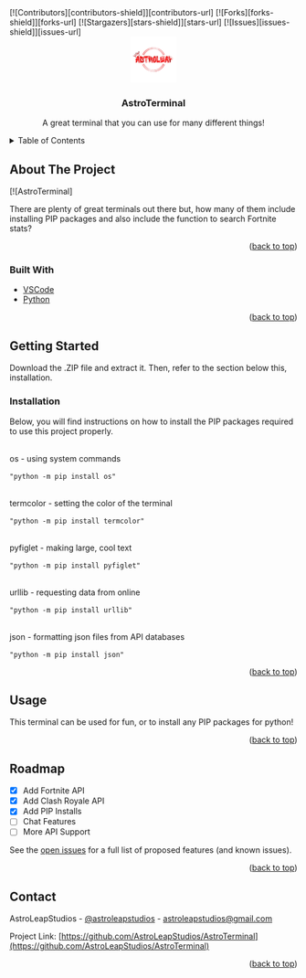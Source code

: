 <div id="top"></div>
[![Contributors][contributors-shield]][contributors-url]
[![Forks][forks-shield]][forks-url]
[![Stargazers][stars-shield]][stars-url]
[![Issues][issues-shield]][issues-url]



<!-- PROJECT LOGO -->
<br />
<div align="center">
  <a href="https://github.com/othneildrew/Best-README-Template">
    <img src="https://github.com/AstroLeapStudios/astroleapstudios.github.io/blob/main/Images/about.jpg?raw=true" alt="Logo" width="80" height="80">
  </a>

  <h3 align="center">AstroTerminal</h3>

  <p align="center">
    A great terminal that you can use for many different things!
    <br />
  </p>
</div>



<!-- TABLE OF CONTENTS -->
<details>
  <summary>Table of Contents</summary>
  <ol>
    <li>
      <a href="#about-the-project">About The Project</a>
      <ul>
        <li><a href="#built-with">Built With</a></li>
      </ul>
    </li>
    <li>
      <a href="#getting-started">Getting Started</a>
      <ul>
        <li><a href="#installation">Installation</a></li>
      </ul>
    </li>
    <li><a href="#usage">Usage</a></li>
    <li><a href="#roadmap">Roadmap</a></li>
    <li><a href="#contact">Contact</a></li>
  </ol>
</details>



<!-- ABOUT THE PROJECT -->
## About The Project

[![AstroTerminal]

There are plenty of great terminals out there but, how many of them include installing PIP packages and also include the function to search Fortnite stats?

<p align="right">(<a href="#top">back to top</a>)</p>



### Built With

* [VSCode](https://code.visualstudio.com/)
* [Python](https://python.org/)

<p align="right">(<a href="#top">back to top</a>)</p>



<!-- GETTING STARTED -->
## Getting Started

Download the .ZIP file and extract it. Then, refer to the section below this, installation.


### Installation

Below, you will find instructions on how to install the PIP packages required to use this project properly.<br/>

<br/>os - using system commands<br/>
```
"python -m pip install os"
```
<br/>termcolor - setting the color of the terminal<br/>
```
"python -m pip install termcolor"
```
<br/>pyfiglet - making large, cool text<br/>
```
"python -m pip install pyfiglet"
```
<br/>urllib - requesting data from online<br/>
```
"python -m pip install urllib"
```
<br/>json - formatting json files from API databases<br/>
```
"python -m pip install json"
```

<p align="right">(<a href="#top">back to top</a>)</p>



<!-- USAGE EXAMPLES -->
## Usage

This terminal can be used for fun, or to install any PIP packages for python!

<p align="right">(<a href="#top">back to top</a>)</p>



<!-- ROADMAP -->
## Roadmap

- [x] Add Fortnite API
- [x] Add Clash Royale API
- [x] Add PIP Installs
- [ ] Chat Features
- [ ] More API Support

See the [open issues](https://github.com/AstroLeapStudios/AstroTerminal/issues) for a full list of proposed features (and known issues).

<p align="right">(<a href="#top">back to top</a>)</p>


<!-- CONTACT -->
## Contact

AstroLeapStudios - [@astroleapstudios](https://www.tiktok.com/@astroleapstudios) - astroleapstudios@gmail.com

Project Link: [https://github.com/AstroLeapStudios/AstroTerminal](https://github.com/AstroLeapStudios/AstroTerminal)

<p align="right">(<a href="#top">back to top</a>)</p>
